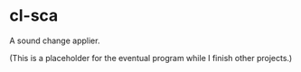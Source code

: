 cl-sca
======

A sound change applier.

(This is a placeholder for the eventual program while I finish other projects.)
